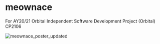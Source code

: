 # meownace

For AY20/21 Orbital Independent Software Development Project (Orbital) CP2106

![meownace_poster_updated](https://user-images.githubusercontent.com/68372380/150549610-831b29bb-b66e-4278-9b1d-7ea8c198db5b.png)
